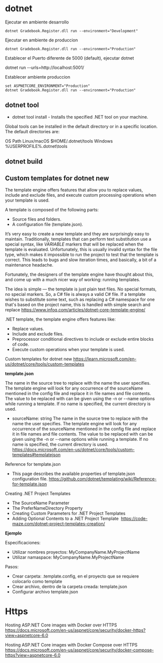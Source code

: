 # dotnet 

Ejecutar en ambiente desarrollo

```
dotnet Gradebook.Register.dll run --environment="Development"
```

Ejecutar en ambiente de produccion
 
```
dotnet Gradebook.Register.dll run --environment="Production"
```




Establecer el Puerto diferente de 5000 (default), ejecutar dotnet

dotnet run --urls=http://localhost:5001/


Establecer ambiente produccion



```
set ASPNETCORE_ENVIRONMENT="Production"
dotnet Gradebook.Register.dll run --environment="Production"
```


## dotnet tool

- dotnet tool install - Installs the specified .NET tool on your machine.


Global tools can be installed in the default directory or in a specific location. The default directories are:

OS 	Path
Linux/macOS 	$HOME/.dotnet/tools
Windows 	%USERPROFILE%\.dotnet\tools


## dotnet build 



## Custom templates for dotnet new

The template engine offers features that allow you to replace values, include and exclude files, and execute custom processing operations when your template is used.

A template is composed of the following parts:

- Source files and folders.
- A configuration file (template.json).

It’s very easy to create a new template and they are surprisingly easy to maintain. Traditionally, templates that can perform text substitution use a special syntax, like $VARIABLE$ markers that will be replaced when the template is evaluated. Unfortunately, this is usually invalid syntax for the file type, which makes it impossible to run the project to test that the template is correct. This leads to bugs and slow iteration times, and basically, a bit of a maintenance headache.

Fortunately, the designers of the template engine have thought about this, and come up with a much nicer way of working: running templates.

The idea is simple — the template is just plain text files. No special formats, no special markers. So, a C# file is always a valid C# file. If a template wishes to substitute some text, such as replacing a C# namespace for one that's based on the project name, this is handled with simple search and replace
https://www.infoq.com/articles/dotnet-core-template-engine/


.NET template, the template engine offers features like:

- Replace values.
- Include and exclude files.
- Preprocessor conditional directives to include or exclude entire blocks of code.
- Execute custom operations when your template is used.



Custom templates for dotnet new
https://learn.microsoft.com/en-us/dotnet/core/tools/custom-templates

**template.json**

The name in the source tree to replace with the name the user specifies. The template engine will look for any occurrence of the sourceName mentioned in the config file and replace it in file names and file contents. The value to be replaced with can be given using the -n or --name options while running a template. If no name is specified, the current directory is used.
- sourceName: 	string 	The name in the source tree to replace with the name the user specifies. The template engine will look for any occurrence of the sourceName mentioned in the config file and replace it in file names and file contents. The value to be replaced with can be given using the -n or --name options while running a template. If no name is specified, the current directory is used.
https://docs.microsoft.com/en-us/dotnet/core/tools/custom-templates#templatejson

Reference for template.json
- This page describes the available properties of template.json configuration file.
https://github.com/dotnet/templating/wiki/Reference-for-template.json

Creating .NET Project Templates
- The SourceName Parameter
- The PreferNameDirectory Property
- Creating Custom Parameters for .NET Project Templates
- Adding Optional Contents to a .NET Project Template 
https://code-maze.com/dotnet-project-templates-creation/



**Ejemplo**

Especificaciones:
- Utilizar nombres proyectos: MyCompanyName.MyProjectName
- Utilizar namaspace: MyCompanyName.MyProjectName

Pasos:
- Crear carpeta: .template.config, en el proyecto que se requiere colocarlo como template
- Crear archivo, dentro de la carpeta creada: template.json
- Configurar archivo template.json


# Https 

Hosting ASP.NET Core images with Docker over HTTPS
https://docs.microsoft.com/en-us/aspnet/core/security/docker-https?view=aspnetcore-6.0 

Hosting ASP.NET Core images with Docker Compose over HTTPS
https://docs.microsoft.com/en-us/aspnet/core/security/docker-compose-https?view=aspnetcore-6.0
